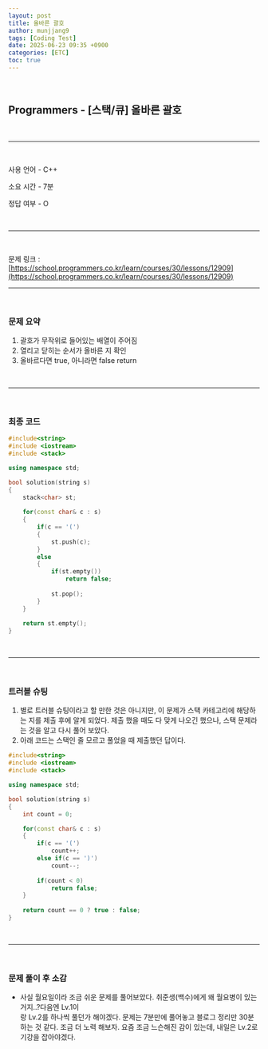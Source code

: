 ```yaml
---
layout: post
title: 올바른 괄호
author: munjjang9
tags: [Coding Test]
date: 2025-06-23 09:35 +0900
categories: [ETC]
toc: true
---
```


<br>

## Programmers - [스택/큐] 올바른 괄호

<br>

---

<br>

사용 언어 - C++

소요 시간 - 7분

정답 여부 - O

<br>

---

<br>

문제 링크 : [https://school.programmers.co.kr/learn/courses/30/lessons/12909](https://school.programmers.co.kr/learn/courses/30/lessons/12909)
<br>

---

<br>

### 문제 요약

1. 괄호가 무작위로 들어있는 배열이 주어짐
2. 열리고 닫히는 순서가 올바른 지 확인
3. 올바르다면 true, 아니라면 false return

<br>

---

<br>

### 최종 코드

```cpp
#include<string>
#include <iostream>
#include <stack>

using namespace std;

bool solution(string s)
{  
    stack<char> st;
    
    for(const char& c : s)
    {
        if(c == '(')
        {
            st.push(c);
        }
        else
        {
            if(st.empty())
                return false;
            
            st.pop();
        }
    }
    
    return st.empty();
}
```

<br>

---

<br>

### 트러블 슈팅
1. 별로 트러블 슈팅이라고 할 만한 것은 아니지만, 이 문제가 스택 카테고리에 해당하는 지를 제출 후에 알게 되었다. 제출 했을 때도 다 맞게 나오긴 했으나, 스택 문제라는 것을 알고 다시 풀어 보았다. 
2. 아래 코드는 스택인 줄 모르고 풀었을 때 제출했던 답이다.
```cpp
#include<string>
#include <iostream>
#include <stack>

using namespace std;

bool solution(string s)
{
    int count = 0;

    for(const char& c : s)
    {
        if(c == '(')
            count++;
        else if(c == ')')
            count--;
        
        if(count < 0)
            return false;
    }
    
    return count == 0 ? true : false;
}
```

<br>

---

<br>

### 문제 풀이 후 소감
- 사실 월요일이라 조금 쉬운 문제를 풀어보았다. 취준생(백수)에게 왜 월요병이 있는거지..?다음엔 Lv.1이<br> 랑 Lv.2를 하나씩 풀던가 해야겠다. 문제는 7분만에 풀어놓고 블로그 정리만 30분 하는 것 같다. 조금 더 노력 해보자. 요즘 조금 느슨해진 감이 있는데, 내일은 Lv.2로 기강을 잡아야겠다.